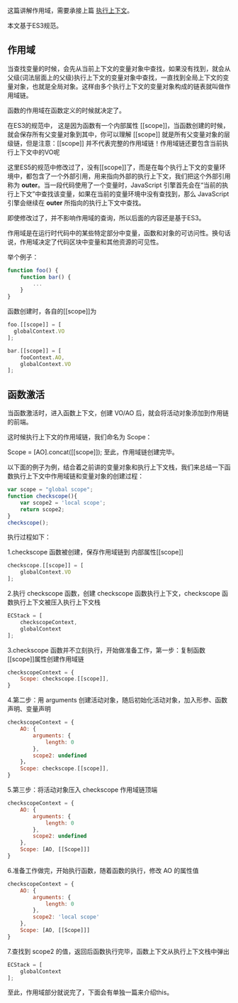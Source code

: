 这篇讲解作用域，需要承接上篇  [执行上下文](https://github.com/lznbuild/my-blog/issues/7)。

本文基于ES3规范。  


## 作用域
当查找变量的时候，会先从当前上下文的变量对象中查找，如果没有找到，就会从父级(词法层面上的父级)执行上下文的变量对象中查找，一直找到全局上下文的变量对象，也就是全局对象。这样由多个执行上下文的变量对象构成的链表就叫做作用域链。

函数的作用域在函数定义的时候就决定了。  

在ES3的规范中，
这是因为函数有一个内部属性 [[scope]]，当函数创建的时候，就会保存所有父变量对象到其中，你可以理解 [[scope]] 就是所有父变量对象的层级链，但是注意：[[scope]] 并不代表完整的作用域链！作用域链还要包含当前执行上下文中的VO呢

这里ES5的规范中修改过了，没有[[scope]]了，而是在每个执行上下文的变量环境中，都包含了一个外部引用，用来指向外部的执行上下文，我们把这个外部引用称为 __outer__。当一段代码使用了一个变量时，JavaScript 引擎首先会在“当前的执行上下文”中查找该变量，如果在当前的变量环境中没有查找到，那么 JavaScript 引擎会继续在 __outer__ 所指向的执行上下文中查找。

即使修改过了，并不影响作用域的查询，所以后面的内容还是基于ES3。

作用域是在运行时代码中的某些特定部分中变量，函数和对象的可访问性。换句话说，作用域决定了代码区块中变量和其他资源的可见性。

举个例子：
```js
function foo() {
    function bar() {
        ...
    }
}
```
函数创建时，各自的[[scope]]为
```js
foo.[[scope]] = [
  globalContext.VO
];

bar.[[scope]] = [
    fooContext.AO,
    globalContext.VO
];
```

## 函数激活  
当函数激活时，进入函数上下文，创建 VO/AO 后，就会将活动对象添加到作用链的前端。

这时候执行上下文的作用域链，我们命名为 Scope：

Scope = [AO].concat([[scope]]);
至此，作用域链创建完毕。


以下面的例子为例，结合着之前讲的变量对象和执行上下文栈，我们来总结一下函数执行上下文中作用域链和变量对象的创建过程：
```js
var scope = "global scope";
function checkscope(){
    var scope2 = 'local scope';
    return scope2;
}
checkscope();
```
执行过程如下：

1.checkscope 函数被创建，保存作用域链到 内部属性[[scope]]
```js
checkscope.[[scope]] = [
    globalContext.VO
];
```
2.执行 checkscope 函数，创建 checkscope 函数执行上下文，checkscope 函数执行上下文被压入执行上下文栈
```js
ECStack = [
    checkscopeContext,
    globalContext
];
```
3.checkscope 函数并不立刻执行，开始做准备工作，第一步：复制函数[[scope]]属性创建作用域链
```js
checkscopeContext = {
    Scope: checkscope.[[scope]],
}
```
4.第二步：用 arguments 创建活动对象，随后初始化活动对象，加入形参、函数声明、变量声明
```js
checkscopeContext = {
    AO: {
        arguments: {
            length: 0
        },
        scope2: undefined
    }，
    Scope: checkscope.[[scope]],
}
```
5.第三步：将活动对象压入 checkscope 作用域链顶端
```js
checkscopeContext = {
    AO: {
        arguments: {
            length: 0
        },
        scope2: undefined
    },
    Scope: [AO, [[Scope]]]
}
```
6.准备工作做完，开始执行函数，随着函数的执行，修改 AO 的属性值
```js
checkscopeContext = {
    AO: {
        arguments: {
            length: 0
        },
        scope2: 'local scope'
    },
    Scope: [AO, [[Scope]]]
}
```
7.查找到 scope2 的值，返回后函数执行完毕，函数上下文从执行上下文栈中弹出
```js
ECStack = [
    globalContext
];
```
至此，作用域部分就说完了，下面会有单独一篇来介绍this。 













